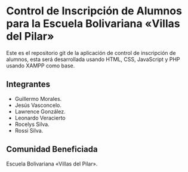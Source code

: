 # Control de Inscripción de Alumnos para la Escuela Bolivariana «Villas del Pilar»

Este es el repositorio git de la aplicación de control de inscripción de alumnos,
esta será desarrollada usando HTML, CSS, JavaScript y PHP usando XAMPP como base.

## Integrantes

* Guillermo Morales.
* Jesús Vasconcelo.
* Lawrence González.
* Leonardo Veracierto
* Rocelys Silva.
* Rossi Silva.

## Comunidad Beneficiada

Escuela Bolivariana «Villas del Pilar».
